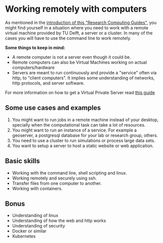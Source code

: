 # Working remotely with computers
As mentioned in the [introduction of this "Research Computing Guides"](../01_README.md), you might find yourself in a situation where you need to work with a remote virtual machine provided by TU Delft, a server or a cluster. In many of the cases you will have to use the command line to work remotely.

**Some things to keep in mind:**
- A remote computer is not a server even though it could be.
- Remote computers can also be Virtual Machines working on actual computers/hardware
- Servers are meant to run continuously and provide a "service" often via http, to "client computers". It implies some understanding of networks, http protocols, and server software.

For more information on how to get a Virtual Private Server read [this guide](./01_VPS_request.md)

## Some use cases and examples
1. You might want to run jobs in a remote machine instead of your desktop, specially when the computational task can take a lot of resources. 
2. You might want to run an instance of a service. For example a geoserver, a postgresql database for your lab or research group, others.
3. You need to use a cluster to run simulations or process large data sets.
4. You want to setup a server to host a static website or web application. 

## Basic skills 
- Working with the command line, shell scripting and linux.
- Working remotely and securely using ssh.
- Transfer files from one computer to another.
- Working with containers.

## Bonus
- Understanding of linux
- Understanding of how the web and http works
- Understanding of security
- Docker or similar
- Kubernetes 